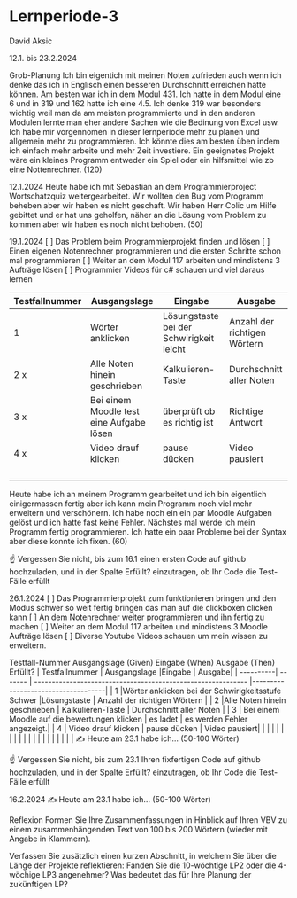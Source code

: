 # Lernperiode-3

David Aksic

12.1. bis 23.2.2024

Grob-Planung
Ich bin eigentich mit meinen Noten zufrieden auch wenn ich denke das ich in Englisch einen besseren Durchschnitt erreichen hätte können. Am besten war ich in dem Modul 431. Ich hatte in dem Modul eine 6 und in 319 und 162 hatte ich eine 4.5. Ich denke 319 war besonders wichtig weil man da am meisten programmierte und in den anderen Modulen lernte man eher andere Sachen wie die Bedinung von Excel usw. Ich habe mir vorgennomen in dieser lernperiode mehr zu planen und allgemein mehr zu programmieren. Ich könnte dies am besten üben indem ich einfach mehr arbeite und mehr Zeit investiere. Ein geeignetes Projekt wäre ein kleines Programm entweder ein Spiel oder ein hilfsmittel wie zb eine Nottenrechner. (120)

12.1.2024
Heute habe ich mit Sebastian an dem Programmierproject Wortschatzquiz weitergearbeitet. Wir wollten den Bug vom Programm beheben aber wir haben es nicht geschaft. Wir haben Herr Colic um Hilfe gebittet und er hat uns geholfen, näher an die Lösung vom Problem zu kommen aber wir haben es noch nicht behoben. (50)

19.1.2024
[ ] Das Problem beim Programmierprojekt finden und lösen
[ ] Einen eigenen Notenrechner programmieren und die ersten Schritte schon mal programmieren
[ ] Weiter an dem Modul 117 arbeiten und mindistens 3 Aufträge lösen
[ ] Programmier Videos für c# schauen und viel daraus lernen

| Testfallnummer    | Ausgangslage |Eingabe                                             | Ausgabe|
| ----------| ------- | ------------------------------------------------------------ |------------------------------------|
|     1      |Wörter anklicken |Lösungstaste bei der Schwirigkeit leicht | Anzahl der richtigen Wörtern |
|    2  x |Alle Noten hinein geschrieben   |       Kalkulieren-Taste                                                   | Durchschnitt aller Noten |
|   3 x  | Bei einem Moodle test eine Aufgabe lösen   |          überprüft ob es richtig ist                                                 | Richtige Antwort|
|   4  x |  Video drauf klicken | pause dücken  | Video pausiert|
|     |    |  |   |
|       |    |   |   |
|      |    | |   |
|    |  |  |
Heute habe ich an meinem Programm gearbeitet und ich bin eigentlich einigermassen fertig aber ich kann mein Programm noch viel mehr erweitern und verschönern. Ich habe noch ein ein par Moodle Aufgaben gelöst und ich hatte fast keine Fehler. Nächstes mal werde ich mein Programm fertig programmieren. Ich hatte ein paar Probleme bei der Syntax aber diese konnte ich fixen. (60)

☝️ Vergessen Sie nicht, bis zum 16.1 einen ersten Code auf github hochzuladen, und in der Spalte Erfüllt? einzutragen, ob Ihr Code die Test-Fälle erfüllt

26.1.2024
[ ] Das Programmierprojekt zum funktionieren bringen und den Modus schwer so weit fertig bringen das man auf die clickboxen clicken kann
[ ] An dem Notenrechner weiter programmieren und ihn fertig zu machen
[ ] Weiter an dem Modul 117 arbeiten und mindistens 3 Moodle Aufträge lösen
[ ] Diverse Youtube Videos schauen um mein wissen zu erweitern.

Testfall-Nummer	Ausgangslage (Given)	Eingabe (When)	Ausgabe (Then)	Erfüllt?
| Testfallnummer    | Ausgangslage |Eingabe                                             | Ausgabe|
| ----------| ------- | ------------------------------------------------------------ |------------------------------------|
|     1      |Wörter anklicken bei der Schwirigkeitsstufe Schwer |Lösungstaste | Anzahl der richtigen Wörtern |
|    2   |Alle Noten hinein geschrieben   |       Kalkulieren-Taste                                                   | Durchschnitt aller Noten |
|   3   | Bei einem Moodle auf die bewertungen klicken  |         es ladet                                             | es werden Fehler angezeigt.|
|   4   |  Video drauf klicken | pause dücken  | Video pausiert|
|     |    |  |   |
|       |    |   |   |
|      |    | |   |
|    |  |  |
✍️ Heute am 23.1 habe ich... (50-100 Wörter)

☝️ Vergessen Sie nicht, bis zum 23.1 Ihren fixfertigen Code auf github hochzuladen, und in der Spalte Erfüllt? einzutragen, ob Ihr Code die Test-Fälle erfüllt

16.2.2024
✍️ Heute am 23.1 habe ich... (50-100 Wörter)

Reflexion
Formen Sie Ihre Zusammenfassungen in Hinblick auf Ihren VBV zu einem zusammenhängenden Text von 100 bis 200 Wörtern (wieder mit Angabe in Klammern).

Verfassen Sie zusätzlich einen kurzen Abschnitt, in welchem Sie über die Länge der Projekte reflektieren: Fanden Sie die 10-wöchtige LP2 oder die 4-wöchige LP3 angenehmer? Was bedeutet das für Ihre Planung der zukünftigen LP?
